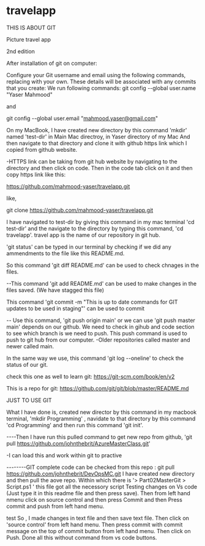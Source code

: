 # travelapp

THIS IS ABOUT GIT

Picture travel app


2nd edition

After installation of git on computer:

Configure your Git username and email using the following commands, replacing with your own. These details will be associated with any commits that you create:
We run following commands:
 git config --global user.name "Yaser Mahmood" 

 and 

 git config --global user.email "mahmood.yaser@gmail.com"


On my MacBook,  I have created new directory by this command 'mkdir' named 'test-dir' in Main Mac directroy, in Yaser directory of my Mac And then navigate to that directory and clone it with github https link which I copied from github website.

-HTTPS link can be taking from git hub website by navigating to the directory and then click on code. Then in the code tab click on it and then copy https link like this:

https://github.com/mahmood-yaser/travelapp.git

like, 

git clone https://github.com/mahmood-yaser/travelapp.git

I have navigated to test-dir by giving this command in my mac terminal 'cd test-dir' and the navigate to the directory by typing this command, 'cd travelapp'. travel app is the name of our repository in git hub.

'git status' can be typed in our terminal by checking if we did any ammendments to the file like this README.md.

So this command 'git diff README.md' can be used to check chnages in the files. 

--This command 'git add README.md' can be used to make changes in the files saved. (We have stagged this file) 

This command 'git commit -m "This is up to date commands for GIT updates to be used in staging"' can be used to commit 

-- Use this command, 'git push origin main' or we can use 'git push master main' depends on our github. We need to check in gihub and code section to see which branch is we need to push. This push command is used to push to git hub from our computer.
-Older repositories called master and newer called main.

In the same way we use, this command 'git log --oneline' to check the status of our git. 

check this one as well to learn git: https://git-scm.com/book/en/v2

This is a repo for git: https://github.com/git/git/blob/master/README.md


JUST TO USE GIT

What I have done is, created new director by this command in my macbook terminal, 'mkdir Programming' , navidate to that directory by this command 'cd Programming' and then run this command 'git init'.

----Then I have run this pulled command to get new repo from github, 'git pull https://github.com/johnthebrit/AzureMasterClass.git'

-I can load this and work within git to practive

--------GIT complete code can be checked from this repo : git pull https://github.com/johnthebrit/DevOpsMC.git 
I have created new directory and then pull the aove repo. Within which there is '> Part02MasterGit  > Script.ps1 ' this file got all the necessory script
Testing changes on Vs code
 (Just type it in this readme file and then press save). Then from left hand nmenu click on source control and then press Commit and then Press commit and push from left hand menu.

 test 
 So , I made changes in text file and then save text file. Then click on 'source control' from left hand menu. Then press commit with commit message on the top of commit button from left hand menu. Then click on Push. Done all this without command from vs code buttons.